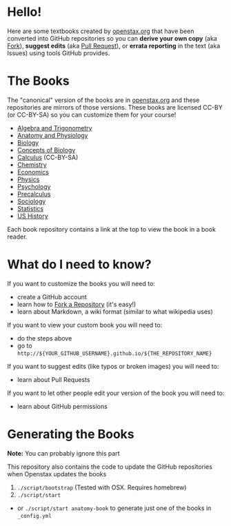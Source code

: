 # Hello!

Here are some textbooks created by [openstax.org](http://openstax.org) that have been converted into GitHub repositories so you can **derive your own copy** (aka [Fork](https://help.github.com/articles/fork-a-repo/)), **suggest edits** (aka [Pull Request](https://help.github.com/articles/proposing-changes-to-a-project-with-pull-requests/)), or **errata reporting** in the text (aka Issues) using tools GitHub provides.

# The Books

The "canonical" version of the books are in [openstax.org](http://openstax.org) and these repositories are mirrors of those versions. These books are licensed CC-BY (or CC-BY-SA) so you can customize them for your course!

- [Algebra and Trigonometry](https://github.com/philschatz/algebra-trigonometry-book)
- [Anatomy and Physiology](https://github.com/philschatz/anatomy-book)
- [Biology](https://github.com/philschatz/biology-book)
- [Concepts of Biology](https://github.com/philschatz/biology-concepts-book)
- [Calculus](https://github.com/philschatz/calculus-book) (CC-BY-SA)
- [Chemistry](https://github.com/philschatz/chemistry-book)
- [Economics](https://github.com/philschatz/economics-book)
- [Physics](https://github.com/philschatz/physics-book)
- [Psychology](https://github.com/philschatz/psychology-book)
- [Precalculus](https://github.com/philschatz/precalculus-book)
- [Sociology](https://github.com/philschatz/sociology-book)
- [Statistics](https://github.com/philschatz/statistics-book)
- [US History](https://github.com/philschatz/us-history-book)

Each book repository contains a link at the top to view the book in a book reader.

# What do I need to know?

If you want to customize the books you will need to:

- create a GitHub account
- learn how to [Fork a Repository](https://help.github.com/articles/fork-a-repo/) (it's easy!)
- learn about Markdown, a wiki format (similar to what wikipedia uses)

If you want to view your custom book you will need to:

- do the steps above
- go to `http://${YOUR_GITHUB_USERNAME}.github.io/${THE_REPOSITORY_NAME}`

If you want to suggest edits (like typos or broken images) you will need to:

- learn about Pull Requests

If you want to let other people edit your version of the book you will need to:

- learn about GitHub permissions


# Generating the Books

**Note:** You can probably ignore this part

This repository also contains the code to update the GitHub repositories when Openstax updates the books

1. `./script/bootstrap` (Tested with OSX. Requires homebrew)
2. `./script/start`
  - or `./script/start anatomy-book` to generate just one of the books in `_config.yml`
